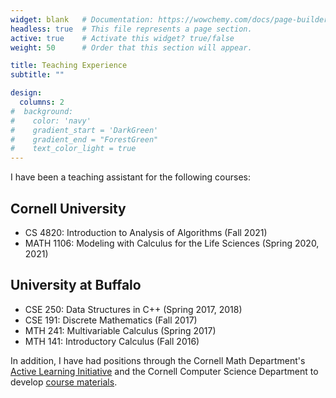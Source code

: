 ```yaml
---
widget: blank   # Documentation: https://wowchemy.com/docs/page-builder/
headless: true  # This file represents a page section.
active: true    # Activate this widget? true/false
weight: 50      # Order that this section will appear.

title: Teaching Experience
subtitle: ""

design:
  columns: 2
#  background: 
#    color: 'navy'
#    gradient_start = 'DarkGreen'  
#    gradient_end = "ForestGreen"
#    text_color_light = true
---
```


I have been a teaching assistant for the following courses:

## Cornell University

- CS 4820: Introduction to Analysis of Algorithms (Fall 2021)
- MATH 1106: Modeling with Calculus for the Life Sciences (Spring 2020, 2021)


## University at Buffalo

- CSE 250: Data Structures in C++ (Spring 2017, 2018)
- CSE 191: Discrete Mathematics (Fall 2017)
- MTH 241: Multivariable Calculus (Spring 2017)
- MTH 141: Introductory Calculus (Fall 2016)


In addition, I have had positions through the Cornell Math Department's [Active Learning Initiative](https://e.math.cornell.edu/sites/activelearn/) and the Cornell Computer Science Department to develop [course materials](materials/about/). 

